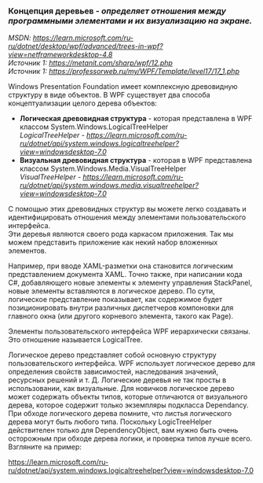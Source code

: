 ### Концепция деревьев - *определяет отношения между программными элементами и их визуализацию на экране.* 

*MSDN: https://learn.microsoft.com/ru-ru/dotnet/desktop/wpf/advanced/trees-in-wpf?view=netframeworkdesktop-4.8* <br>
*Источник 1: https://metanit.com/sharp/wpf/12.php* <br>
*Источник 1: https://professorweb.ru/my/WPF/Template/level17/17_1.php* <br>

Windows Presentation Foundation имеет комплексную древовидную структуру в виде объектов.
В WPF существует два способа концептуализации целого дерева объектов: <br>
* __Логическая древовидная структура__ - которая представлена в WPF классом System.Windows.LogicalTreeHelper <br>
    _LogicalTreeHelper - https://learn.microsoft.com/ru-ru/dotnet/api/system.windows.logicaltreehelper?view=windowsdesktop-7.0_
* __Визуальная древовидная структура__ - которая в WPF представлена классом System.Windows.Media.VisualTreeHelper <br>
    _VisualTreeHelper - https://learn.microsoft.com/ru-ru/dotnet/api/system.windows.media.visualtreehelper?view=windowsdesktop-7.0_

С помощью этих древовидных структур вы можете легко создавать и идентифицировать отношения между элементами пользовательского интерфейса. <br>
Эти деревья являются своего рода каркасом приложения. Так мы можем представить приложение как некий набор вложенных элементов. <br>

Например, при вводе XAML-разметки она становится логическим представлением документа XAML. Точно также, при написании кода C#, добавляющего новые элементы к элементу управления StackPanel, новые элементы вставляются в логическое дерево. По сути, логическое представление показывает, как содержимое будет позиционировать внутри различных диспетчеров компоновки для главного окна (или другого корневого элемента, такого как Page). <br>


Элементы пользовательского интерфейса WPF иерархически связаны. Это отношение называется LogicalTree.

Логическое дерево представляет собой основную структуру пользовательского интерфейса. WPF использует логическое дерево для определения свойств зависимостей, наследования значений, ресурсных решений и т. Д.
Логические деревья не так просты в использовании, как визуальные. Для новичков логическое дерево может содержать объекты типов, которые отличаются от визуального дерева, которое содержит только экземпляры подкласса Dependancy. При обходе логического дерева помните, что листья логического дерева могут быть любого типа. Поскольку LogicTreeHelper действителен только для DependencyObject, вам нужно быть очень осторожным при обходе дерева логики, и проверка типов лучше всего. Взгляните на пример:

https://learn.microsoft.com/ru-ru/dotnet/api/system.windows.logicaltreehelper?view=windowsdesktop-7.0
